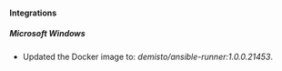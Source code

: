 
#### Integrations
##### Microsoft Windows
- Updated the Docker image to: *demisto/ansible-runner:1.0.0.21453*.
